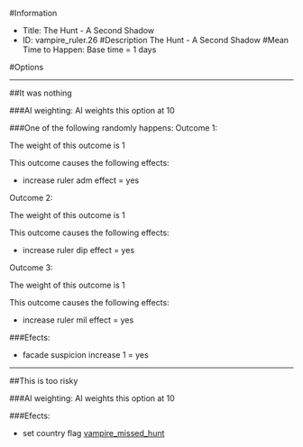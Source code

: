 #Information
 - Title: The Hunt - A Second Shadow
 - ID: vampire_ruler.26
#Description
The Hunt - A Second Shadow
#Mean Time to Happen:
Base time = 1 days

#Options

___
##It was nothing

###AI weighting:
AI weights this option at 10


###One of the following randomly happens:
Outcome 1:

The weight of this outcome is 1

This outcome causes the following effects:<ul><li>increase ruler adm effect = yes</li></ul>
Outcome 2:

The weight of this outcome is 1

This outcome causes the following effects:<ul><li>increase ruler dip effect = yes</li></ul>
Outcome 3:

The weight of this outcome is 1

This outcome causes the following effects:<ul><li>increase ruler mil effect = yes</li></ul>

###Efects:<ul><li>facade suspicion increase 1 = yes</li></ul>

___
##This is too risky

###AI weighting:
AI weights this option at 10


###Efects:<ul><li>set country flag [vampire_missed_hunt](../flags/vampire_missed_hunt.md)</li></ul>
